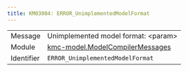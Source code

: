 ```yaml
---
title: KM03004: ERROR_UnimplementedModelFormat
---
```


|            |           |
|------------|---------- |
| Message    | Unimplemented model format: &lt;param&gt; |
| Module     | [kmc-model.ModelCompilerMessages](kmc-model.modelcompilermessages) |
| Identifier | `ERROR_UnimplementedModelFormat` |


